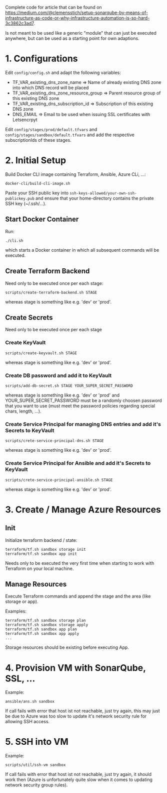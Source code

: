 Complete code for article that can be found on https://medium.com/@clemensstich/setup-sonarqube-by-means-of-infrastructure-as-code-or-why-infrastructure-automation-is-so-hard-3c3862c3ad7. 

Is not meant to be used like a generic "module" that can just be executed anywhere, but can be used as a starting point for own adaptions.

# 1. Configurations

Edit `config/config.sh` and adapt the following variables:

* TF_VAR_existing_dns_zone_name => Name of already existing DNS zone into which DNS record will be placed
* TF_VAR_existing_dns_zone_resource_group => Parent resource group of this existing DNS zone
* TF_VAR_existing_dns_subscription_id => Subscription of this existing DNS zone
* DNS_EMAIL => Email to be used when issuing SSL certificates with Letsencrpyt

Edit `config/stages/prod/default.tfvars` and `config/stages/sandbox/default.tfvars` and add the respective subscriptionIds of these stages.

# 2. Initial Setup

Build Docker CLI image containing Terraform, Ansible, Azure CLi, ...:
```shell
docker-cli/build-cli-image.sh
```

Paste your SSH public key into `ssh-keys-allowed/your-own-ssh-publickey.pub` and ensure that your home-directory contains the private SSH key (~/.ssh/...).

## Start Docker Container

Run: 
```shell
./cli.sh
``` 
which starts a Docker container in which all subsequent commands will be executed.

## Create Terraform Backend

Need only to be executed once per each stage:

```shell
scripts/create-terraform-backend.sh STAGE
``` 
whereas stage is something like e.g. 'dev' or 'prod'.

## Create Secrets

Need only to be executed once per each stage

### Create KeyVault

```shell
scripts/create-keyvault.sh STAGE
```
whereas stage is something like e.g. 'dev' or 'prod'.

### Create DB password and add it to KeyVault

```shell
scripts/add-db-secret.sh STAGE YOUR_SUPER_SECRET_PASSWORD
``` 
whereas stage is something like e.g. 'dev' or 'prod' and YOUR_SUPER_SECRET_PASSWORD must be a randomly choosen password that you want to use (must meet the password policies regarding special chars, length, ...).

### Create Service Principal for managing DNS entries and add it's Secrets to KeyVault

```shell
scripts/crete-service-principal-dns.sh STAGE
```
whereas stage is something like e.g. 'dev' or 'prod'.

### Create Service Principal for Ansible and add it's Secrets to KeyVault

```shell
scripts/crete-service-principal-ansible.sh STAGE
```
whereas stage is something like e.g. 'dev' or 'prod'.

# 3. Create / Manage Azure Resources

## Init

Initialize terraform backend / state:
```shell
terraform/tf.sh sandbox storage init
terraform/tf.sh sandbox app init
```

Needs only to be executed the very first time when starting to work with Terraform on your local machine.

## Manage Resources

Execute Terraform commands and append the stage and the area (like storage or app).

Examples:
``` shell
terraform/tf.sh sandbox storage plan
terraform/tf.sh sandbox storage apply
terraform/tf.sh sandbox app plan
terraform/tf.sh sandbox app apply
...
```

Storage resources should be existing before executing App.

# 4. Provision VM with SonarQube, SSL, ...

Example:
``` shell
ansible/ans.sh sandbox
```

If call fails with error that host ist not reachable, just try again, this may just be due to Azure was too slow to update it's network security rule for allowing SSH access.

# 5. SSH into VM

Example:
``` shell
scripts/util/ssh-vm sandbox
```

If call fails with error that host ist not reachable, just try again, it should work then (Azure is unfortunately quite slow when it comes to updating network security group rules).






